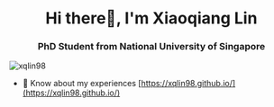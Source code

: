 <h1 align="center">Hi there👋, I'm Xiaoqiang Lin</h1>
<h3 align="center">PhD Student from National University of Singapore</h3>

<p align="left"> <img src="https://komarev.com/ghpvc/?username=xqlin98&label=Profile%20views&color=0e75b6&style=flat" alt="xqlin98" /> </p>

- 📄 Know about my experiences [https://xqlin98.github.io/](https://xqlin98.github.io/)

